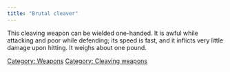```yaml
---
title: "Brutal cleaver"
---
```


This cleaving weapon can be wielded one-handed. It is awful while
attacking and poor while defending; its speed is fast, and it inflicts
very little damage upon hitting. It weighs about one pound.

[Category: Weapons](Category:_Weapons "wikilink") [Category: Cleaving
weapons](Category:_Cleaving_weapons "wikilink")